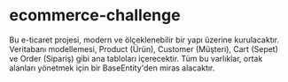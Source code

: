 # ecommerce-challenge
Bu e-ticaret projesi, modern ve ölçeklenebilir bir yapı üzerine kurulacaktır. Veritabanı modellemesi, Product (Ürün), Customer (Müşteri), Cart (Sepet) ve Order (Sipariş) gibi ana tabloları içerecektir. Tüm bu varlıklar, ortak alanları yönetmek için bir BaseEntity'den miras alacaktır.

